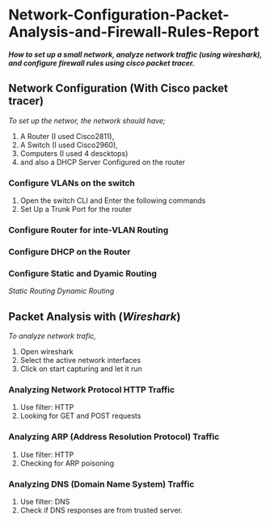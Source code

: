 # Network-Configuration-Packet-Analysis-and-Firewall-Rules-Report
***How to set up a small network, analyze network traffic (using wireshark), and configure firewall rules using cisco packet tracer.***

## Network Configuration (With Cisco packet tracer)
*To set up the networ, the network should have;*
1. A Router (I used Cisco2811),
2. A Switch (I used Cisco2960),
3. Computers (I used 4 descktops)
4. and also a DHCP Server Configured on the router

### Configure VLANs on the switch
1. Open the switch CLI and Enter the following commands
2. Set Up a Trunk Port for the router

### Configure Router for inte-VLAN Routing

### Configure DHCP on the Router

### Configure Static and Dyamic Routing
*Static Routing*
*Dynamic Routing*

## Packet Analysis with (*Wireshark*)
*To analyze network trafic,*
1. Open wireshark
2. Select the active network interfaces
3. Click on start capturing and let it run

### Analyzing Network Protocol HTTP Traffic
1. Use filter: HTTP
2. Looking for GET and POST requests

### Analyzing ARP (Address Resolution Protocol) Traffic
1. Use filter: HTTP
2. Checking for ARP poisoning

### Analyzing DNS (Domain Name System) Traffic
1. Use filter: DNS
2. Check if DNS responses are from trusted server.


